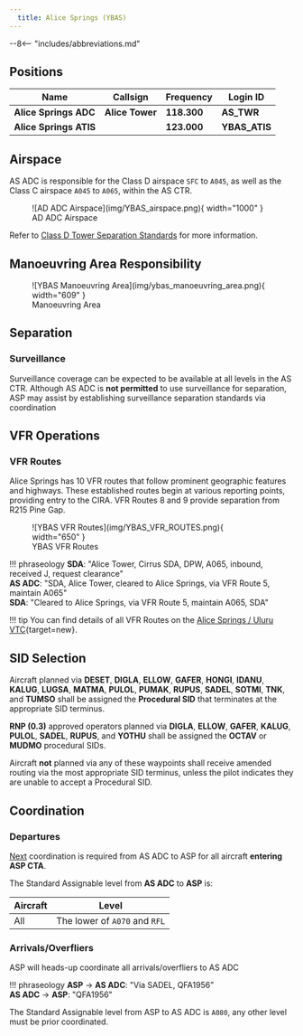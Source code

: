 ```yaml
---
  title: Alice Springs (YBAS)
---
```


--8<-- "includes/abbreviations.md"

## Positions
| Name                   | Callsign        | Frequency   | Login ID      |
| ---------------------- | --------------- | ----------- | ------------- |
| **Alice Springs ADC**  | **Alice Tower** | **118.300** | **AS_TWR**    |
| **Alice Springs ATIS** |                 | **123.000** | **YBAS_ATIS** |

## Airspace
AS ADC is responsible for the Class D airspace `SFC` to `A045`, as well as the Class C airspace `A045` to `A065`, within the AS CTR.

<figure markdown>
![AD ADC Airspace](img/YBAS_airspace.png){ width="1000" }
  <figcaption>AD ADC Airspace</figcaption>
</figure>

Refer to [Class D Tower Separation Standards](../../../separation-standards/classd) for more information.

## Manoeuvring Area Responsibility
<figure markdown>
![YBAS Manoeuvring Area](img/ybas_manoeuvring_area.png){ width="609" }
  <figcaption>Manoeuvring Area</figcaption>
</figure>

## Separation
### Surveillance
Surveillance coverage can be expected to be available at all levels in the AS CTR. Although AS ADC is **not permitted** to use surveillance for separation, ASP may assist by establishing surveillance separation standards via coordination

## VFR Operations
### VFR Routes
Alice Springs has 10 VFR routes that follow prominent geographic features and highways. These established routes begin at various reporting points, providing entry to the CIRA. VFR Routes 8 and 9 provide separation from R215 Pine Gap.

<figure markdown>
![YBAS VFR Routes](img/YBAS_VFR_ROUTES.png){ width="650" }
  <figcaption>YBAS VFR Routes</figcaption>
</figure>

!!! phraseology 
    **SDA**: "Alice Tower, Cirrus SDA, DPW, A065, inbound, received J, request clearance"  
    **AS ADC**: "SDA, Alice Tower, cleared to Alice Springs, via VFR Route 5, maintain A065"  
    **SDA**: "Cleared to Alice Springs, via VFR Route 5, maintain A065, SDA"  

!!! tip
    You can find details of all VFR Routes on the [Alice Springs / Uluru VTC](https://www.airservicesaustralia.com/aip/aip.asp){target=new}.

## SID Selection
Aircraft planned via **DESET**, **DIGLA**, **ELLOW**, **GAFER**, **HONGI**, **IDANU**, **KALUG**, **LUGSA**, **MATMA**, **PULOL**, **PUMAK**, **RUPUS**, **SADEL**, **SOTMI**, **TNK**, and **TUMSO**  shall be assigned the **Procedural SID** that terminates at the appropriate SID terminus.

 **RNP (0.3)** approved operators planned via **DIGLA**, **ELLOW**, **GAFER**, **KALUG**, **PULOL**, **SADEL**, **RUPUS**, and **YOTHU** shall be assigned the **OCTAV** or **MUDMO** procedural SIDs.

Aircraft **not** planned via any of these waypoints shall receive amended routing via the most appropriate SID terminus, unless the pilot indicates they are unable to accept a Procedural SID.

## Coordination
### Departures
[Next](../../controller-skills/coordination.md#next) coordination is required from AS ADC to ASP for all aircraft **entering ASP CTA**.

The Standard Assignable level from **AS ADC** to **ASP** is:

| Aircraft | Level |
| ---- | ---- |
| All | The lower of `A070` and `RFL` |

### Arrivals/Overfliers
ASP will heads-up coordinate all arrivals/overfliers to AS ADC

!!! phraseology
    <span class="hotline">**ASP** -> **AS ADC**</span>: "Via SADEL, QFA1956”  
    <span class="hotline">**AS ADC** -> **ASP**</span>: "QFA1956"  

The Standard Assignable level from ASP to AS ADC is `A080`, any other level must be prior coordinated.